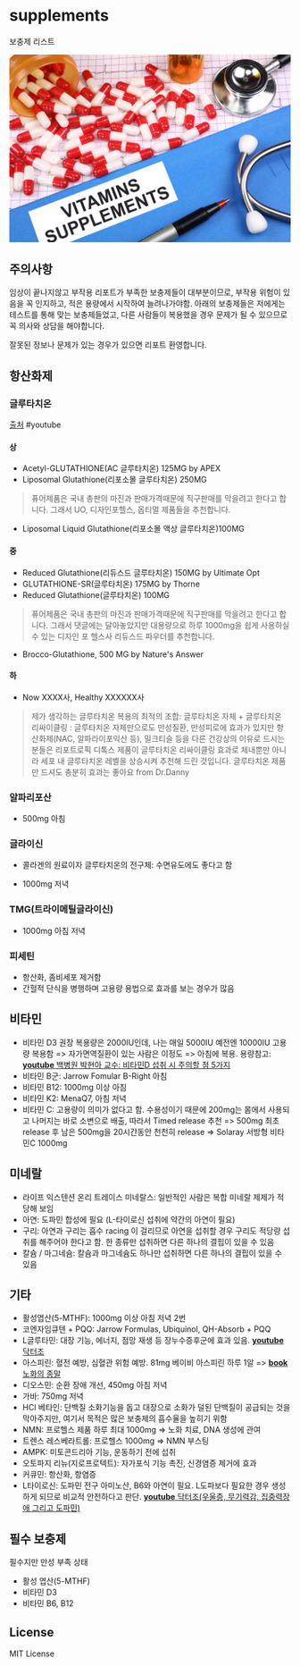 # supplements
보충제 리스트

![supplements](images/vitamins-supplements.jpeg)

## 주의사항

임상이 끝나지않고 부작용 리포트가 부족한 보충제들이 대부분이므로, 부작용 위험이 있음을 꼭 인지하고, 적은 용량에서 시작하여 늘려나가야함. 아래의 보충제들은 저에게는 테스트를 통해 맞는 보충제들었고, 다른 사람들이 복용했을 경우 문제가 될 수 있으므로 꼭 의사와 상담을 해야합니다.

잘못된 정보나 문제가 있는 경우가 있으면 리포트 환영합니다.

## 항산화제

### 글루타치온

[출처](https://www.youtube.com/watch?v=Srmaavfr71M) #youtube

#### 상
- Acetyl-GLUTATHIONE(AC 글루타치온) 125MG by APEX 
- Liposomal Glutathione(리포소몰 글루타치온) 250MG 
> 퓨어제품은 국내 총판의 마진과 판매가격때문에 직구판매를 막을려고 한다고 합니다. 그래서 UO, 디자인포헬스, 옵티멀 제품들을 추천합니다.
- Liposomal Liquid Glutathione(리포소몰 액상 글루타치온)100MG 

#### 중
- Reduced Glutathione(리듀스드 글루타치온) 150MG by Ultimate Opt
- GLUTATHIONE-SR(글루타치온) 175MG by Thorne 
- Reduced Glutathione(글루타치온) 100MG 
> 퓨어제품은 국내 총판의 마진과 판매가격때문에 직구판매를 막을려고 한다고 합니다. 그래서 댓글에는 달아놓았지만 대용량으로 하루 1000mg을 쉽게 사용하실 수 있는 디자인 포 헬스사 리듀스드 파우더를 추천합니다.
- Brocco-Glutathione, 500 MG by Nature's Answer

#### 하
- Now XXXX사, Healthy XXXXXX사 

> 제가 생각하는 글루타치온 복용의 최적의 조합: 글루타치온 자체 + 글루타치온 리싸이클링
: 글루타치온 자체만으로도 만성질환, 만성피로에 효과가 있지만 항산화제(NAC, 알파라이포익산 등), 밀크티슬 등을 다른 건강상의 이유로 드시는 분들은 리포트로픽 디톡스 제품이 글루타치온 리싸이클링 효과로 체내뿐만 아니라 세포 내 글루타치온 레벨을 상승시켜 추천해 드린 것입니다. 글루타치온 제품만 드셔도 충분히 효과는 좋아요 from Dr.Danny

### 알파리포산

- 500mg 아침

### 글라이신

- 콜라겐의 원료이자 글루타치온의 전구체: 수면유도에도 좋다고 함

- 1000mg 저녁

### TMG(트라이메틸글라이신)

- 1000mg 아침 저녁

### 피세틴

- 항산화, 좀비세포 제거함
- 간헐적 단식을 병행하며 고용량 용법으로 효과를 보는 경우가 많음

## 비타민

- 비타민 D3 권장 복용량은 2000IU인데, 나는 매일 5000IU 예전엔 10000IU 고용량 복용함 => 자가면역질환이 있는 사람은 이정도 => 아침에 복용. 용량참고: [**youtube** 백병원 박현아 교수: 비타민D 섭취 시 주의할 점 5가지](https://www.youtube.com/watch?v=HaL4uPGOcOM)
- 비타민 B군: Jarrow Fomular B-Right 아침
- 비타민 B12: 1000mg 이상 아침
- 비타민 K2: MenaQ7, 아침 저녁
- 비타민 C: 고용량이 의미가 없다고 함. 수용성이기 때문에 200mg는 몸에서 사용되고 나머지는 바로 소변으로 배출, 따라서 Timed release 추천 => 500mg 최초 release 후 남은 500mg을 20시간동안 천천히 release => Solaray 서방형 비타민C 1000mg
## 미네랄

- 라이프 익스텐션 온리 트레이스 미네랄스: 일반적인 사람은 복합 미네랄 제제가 적당해 보임
- 아연: 도파민 합성에 필요 (L-타이로신 섭취에 약간의 아연이 필요)
- 구리: 아연과 구리는 흡수 racing 이 걸리므로 아연을 섭취할 경우 구리도 적당량 섭취를 해주어야 한다고 함. 한 종류만 섭취하면 다른 하나의 결핍이 있을 수 있음
- 칼슘 / 마그네슘: 칼슘과 마그네슘도 하나만 섭취하면 다른 하나의 결핍이 있을 수 있음

## 기타

- 활성엽산(5-MTHF): 1000mg 이상 아침 저녁 2번
- 코엔자임큐텐 + PQQ: Jarrow Formulas, Ubiquinol, QH-Absorb + PQQ
- L글루타민: 대장 기능, 에너지, 점망 재생 등 장누수증후군에 효과 있음. [**youtube** 닥터조](https://www.youtube.com/watch?v=yAPeiRywC2I)
- 아스피린: 혈전 예방, 심혈관 위험 예방. 81mg 베이비 아스피린 하루 1알 => [**book** 노화의 종말](https://www.aladin.co.kr/shop/wproduct.aspx?ItemId=247395152)
- 디오스민: 순환 장애 개선, 450mg 아침 저녁
- 가바: 750mg 저녁
- HCl 베타인: 단백질 소화기능을 돕고 대장으로 소화가 덜된 단백질이 공급되는 것을 막아주지만, 여기서 목적은 많은 보충제의 흡수율을 높히기 위함
- NMN: 프로헬스 제품 하루 최대 1000mg => 노화 치료, DNA 생성에 관여
- 트렌스 레스베라트롤: 프로헬스 1000mg => NMN 부스팅
- AMPK: 미토콘드리아 기능, 운동하기 전에 섭취
- 오토파지 리뉴(지로프로텍트): 자가포식 기능 촉진, 신경염증 제거에 효과
- 커큐민: 항산화, 항염증
- L타이로신: 도파민 전구 아미노산, B6와 아연이 필요. L도파보다 필요한 경우 생성하게 되므로 비교적 안전하다고 판단. [**youtube** 닥터조(우울증, 무기력감, 집중력장애 그리고 도파민)](https://www.youtube.com/watch?v=q05ZKJH_D24)

## 필수 보충제

필수지만 만성 부족 상태

- 활성 엽산(5-MTHF)
- 비타민 D3
- 비타민 B6, B12



## License

MIT License